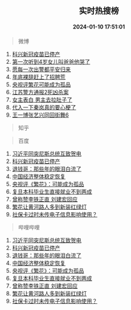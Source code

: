 <div align="center"><h2>实时热搜榜</h2><h4>2024-01-10 17:51:01</h4></div>

> 微博  

1. [科兴新冠疫苗已停产](https://s.weibo.com/weibo?q=%23%E7%A7%91%E5%85%B4%E6%96%B0%E5%86%A0%E7%96%AB%E8%8B%97%E5%B7%B2%E5%81%9C%E4%BA%A7%23&t=31&band_rank=1&Refer=top)<br />
2. [第一次听到4岁女儿叫爸爸他哭了](https://s.weibo.com/weibo?q=%23%E7%AC%AC%E4%B8%80%E6%AC%A1%E5%90%AC%E5%88%B04%E5%B2%81%E5%A5%B3%E5%84%BF%E5%8F%AB%E7%88%B8%E7%88%B8%E4%BB%96%E5%93%AD%E4%BA%86%23&t=31&band_rank=2&Refer=top)<br />
3. [愿每一次出警都平安归来](https://s.weibo.com/weibo?q=%23%E6%84%BF%E6%AF%8F%E4%B8%80%E6%AC%A1%E5%87%BA%E8%AD%A6%E9%83%BD%E5%B9%B3%E5%AE%89%E5%BD%92%E6%9D%A5%23&t=31&band_rank=3&Refer=top)<br />
4. [年底裸辞赶上了招聘荒](https://s.weibo.com/weibo?q=%23%E5%B9%B4%E5%BA%95%E8%A3%B8%E8%BE%9E%E8%B5%B6%E4%B8%8A%E4%BA%86%E6%8B%9B%E8%81%98%E8%8D%92%23&t=31&band_rank=4&Refer=top)<br />
5. [央视评繁花可能成为孤品](https://s.weibo.com/weibo?q=%23%E5%A4%AE%E8%A7%86%E8%AF%84%E7%B9%81%E8%8A%B1%E5%8F%AF%E8%83%BD%E6%88%90%E4%B8%BA%E5%AD%A4%E5%93%81%23&t=31&band_rank=5&Refer=top)<br />
6. [江苏警方通报2死凶杀案](https://s.weibo.com/weibo?q=%23%E6%B1%9F%E8%8B%8F%E8%AD%A6%E6%96%B9%E9%80%9A%E6%8A%A52%E6%AD%BB%E5%87%B6%E6%9D%80%E6%A1%88%23&t=31&band_rank=6&Refer=top)<br />
7. [女主表白 男主去拉肚子了](https://s.weibo.com/weibo?q=%E5%A5%B3%E4%B8%BB%E8%A1%A8%E7%99%BD%20%E7%94%B7%E4%B8%BB%E5%8E%BB%E6%8B%89%E8%82%9A%E5%AD%90%E4%BA%86&t=31&band_rank=7&Refer=top)<br />
8. [代入一下秦岚真的要心梗了](https://s.weibo.com/weibo?q=%E4%BB%A3%E5%85%A5%E4%B8%80%E4%B8%8B%E7%A7%A6%E5%B2%9A%E7%9C%9F%E7%9A%84%E8%A6%81%E5%BF%83%E6%A2%97%E4%BA%86&t=31&band_rank=8&Refer=top)<br />
9. [王一博张艺兴同回街舞6](https://s.weibo.com/weibo?q=%23%E7%8E%8B%E4%B8%80%E5%8D%9A%E5%BC%A0%E8%89%BA%E5%85%B4%E5%90%8C%E5%9B%9E%E8%A1%97%E8%88%9E6%23&t=31&band_rank=9&Refer=top)<br />

> 知乎  


> 百度  

1. [习近平同突尼斯总统互致贺电](https://www.baidu.com/s?wd=%E4%B9%A0%E8%BF%91%E5%B9%B3%E5%90%8C%E7%AA%81%E5%B0%BC%E6%96%AF%E6%80%BB%E7%BB%9F%E4%BA%92%E8%87%B4%E8%B4%BA%E7%94%B5&sa=fyb_news&rsv_dl=fyb_news)<br />
2. [科兴新冠疫苗已停产](https://www.baidu.com/s?wd=%E7%A7%91%E5%85%B4%E6%96%B0%E5%86%A0%E7%96%AB%E8%8B%97%E5%B7%B2%E5%81%9C%E4%BA%A7&sa=fyb_news&rsv_dl=fyb_news)<br />
3. [退钱哥：那些年的眼泪白流了](https://www.baidu.com/s?wd=%E9%80%80%E9%92%B1%E5%93%A5%EF%BC%9A%E9%82%A3%E4%BA%9B%E5%B9%B4%E7%9A%84%E7%9C%BC%E6%B3%AA%E7%99%BD%E6%B5%81%E4%BA%86&sa=fyb_news&rsv_dl=fyb_news)<br />
4. [中国经济整体稳定恢复](https://www.baidu.com/s?wd=%E4%B8%AD%E5%9B%BD%E7%BB%8F%E6%B5%8E%E6%95%B4%E4%BD%93%E7%A8%B3%E5%AE%9A%E6%81%A2%E5%A4%8D&sa=fyb_news&rsv_dl=fyb_news)<br />
5. [央视评《繁花》：可能成为孤品](https://www.baidu.com/s?wd=%E5%A4%AE%E8%A7%86%E8%AF%84%E3%80%8A%E7%B9%81%E8%8A%B1%E3%80%8B%EF%BC%9A%E5%8F%AF%E8%83%BD%E6%88%90%E4%B8%BA%E5%AD%A4%E5%93%81&sa=fyb_news&rsv_dl=fyb_news)<br />
6. [复旦本科毕业生直接就业不到两成](https://www.baidu.com/s?wd=%E5%A4%8D%E6%97%A6%E6%9C%AC%E7%A7%91%E6%AF%95%E4%B8%9A%E7%94%9F%E7%9B%B4%E6%8E%A5%E5%B0%B1%E4%B8%9A%E4%B8%8D%E5%88%B0%E4%B8%A4%E6%88%90&sa=fyb_news&rsv_dl=fyb_news)<br />
7. [曾称赞李铁正直 刘建宏回应](https://www.baidu.com/s?wd=%E6%9B%BE%E7%A7%B0%E8%B5%9E%E6%9D%8E%E9%93%81%E6%AD%A3%E7%9B%B4+%E5%88%98%E5%BB%BA%E5%AE%8F%E5%9B%9E%E5%BA%94&sa=fyb_news&rsv_dl=fyb_news)<br />
8. [繁花让黄河路人多到新装红绿灯](https://www.baidu.com/s?wd=%E7%B9%81%E8%8A%B1%E8%AE%A9%E9%BB%84%E6%B2%B3%E8%B7%AF%E4%BA%BA%E5%A4%9A%E5%88%B0%E6%96%B0%E8%A3%85%E7%BA%A2%E7%BB%BF%E7%81%AF&sa=fyb_news&rsv_dl=fyb_news)<br />
9. [社保卡过时未传电子信息影响使用？](https://www.baidu.com/s?wd=%E7%A4%BE%E4%BF%9D%E5%8D%A1%E8%BF%87%E6%97%B6%E6%9C%AA%E4%BC%A0%E7%94%B5%E5%AD%90%E4%BF%A1%E6%81%AF%E5%BD%B1%E5%93%8D%E4%BD%BF%E7%94%A8%EF%BC%9F&sa=fyb_news&rsv_dl=fyb_news)<br />

> 哔哩哔哩  

1. [习近平同突尼斯总统互致贺电](https://www.baidu.com/s?wd=%E4%B9%A0%E8%BF%91%E5%B9%B3%E5%90%8C%E7%AA%81%E5%B0%BC%E6%96%AF%E6%80%BB%E7%BB%9F%E4%BA%92%E8%87%B4%E8%B4%BA%E7%94%B5&sa=fyb_news&rsv_dl=fyb_news)<br />
2. [科兴新冠疫苗已停产](https://www.baidu.com/s?wd=%E7%A7%91%E5%85%B4%E6%96%B0%E5%86%A0%E7%96%AB%E8%8B%97%E5%B7%B2%E5%81%9C%E4%BA%A7&sa=fyb_news&rsv_dl=fyb_news)<br />
3. [退钱哥：那些年的眼泪白流了](https://www.baidu.com/s?wd=%E9%80%80%E9%92%B1%E5%93%A5%EF%BC%9A%E9%82%A3%E4%BA%9B%E5%B9%B4%E7%9A%84%E7%9C%BC%E6%B3%AA%E7%99%BD%E6%B5%81%E4%BA%86&sa=fyb_news&rsv_dl=fyb_news)<br />
4. [中国经济整体稳定恢复](https://www.baidu.com/s?wd=%E4%B8%AD%E5%9B%BD%E7%BB%8F%E6%B5%8E%E6%95%B4%E4%BD%93%E7%A8%B3%E5%AE%9A%E6%81%A2%E5%A4%8D&sa=fyb_news&rsv_dl=fyb_news)<br />
5. [央视评《繁花》：可能成为孤品](https://www.baidu.com/s?wd=%E5%A4%AE%E8%A7%86%E8%AF%84%E3%80%8A%E7%B9%81%E8%8A%B1%E3%80%8B%EF%BC%9A%E5%8F%AF%E8%83%BD%E6%88%90%E4%B8%BA%E5%AD%A4%E5%93%81&sa=fyb_news&rsv_dl=fyb_news)<br />
6. [复旦本科毕业生直接就业不到两成](https://www.baidu.com/s?wd=%E5%A4%8D%E6%97%A6%E6%9C%AC%E7%A7%91%E6%AF%95%E4%B8%9A%E7%94%9F%E7%9B%B4%E6%8E%A5%E5%B0%B1%E4%B8%9A%E4%B8%8D%E5%88%B0%E4%B8%A4%E6%88%90&sa=fyb_news&rsv_dl=fyb_news)<br />
7. [曾称赞李铁正直 刘建宏回应](https://www.baidu.com/s?wd=%E6%9B%BE%E7%A7%B0%E8%B5%9E%E6%9D%8E%E9%93%81%E6%AD%A3%E7%9B%B4+%E5%88%98%E5%BB%BA%E5%AE%8F%E5%9B%9E%E5%BA%94&sa=fyb_news&rsv_dl=fyb_news)<br />
8. [繁花让黄河路人多到新装红绿灯](https://www.baidu.com/s?wd=%E7%B9%81%E8%8A%B1%E8%AE%A9%E9%BB%84%E6%B2%B3%E8%B7%AF%E4%BA%BA%E5%A4%9A%E5%88%B0%E6%96%B0%E8%A3%85%E7%BA%A2%E7%BB%BF%E7%81%AF&sa=fyb_news&rsv_dl=fyb_news)<br />
9. [社保卡过时未传电子信息影响使用？](https://www.baidu.com/s?wd=%E7%A4%BE%E4%BF%9D%E5%8D%A1%E8%BF%87%E6%97%B6%E6%9C%AA%E4%BC%A0%E7%94%B5%E5%AD%90%E4%BF%A1%E6%81%AF%E5%BD%B1%E5%93%8D%E4%BD%BF%E7%94%A8%EF%BC%9F&sa=fyb_news&rsv_dl=fyb_news)<br />
